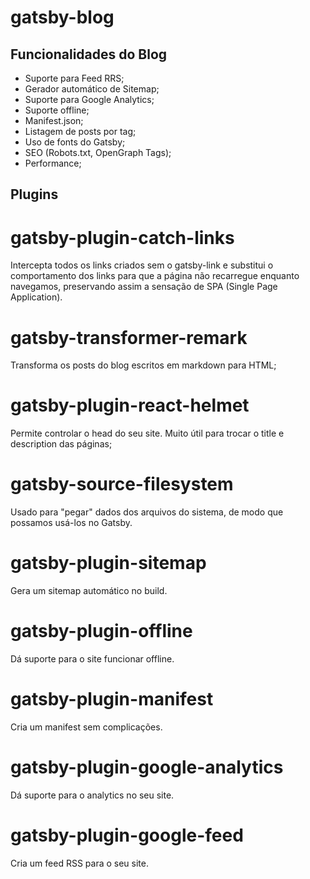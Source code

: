 # gatsby-blog

## Funcionalidades do Blog

 - Suporte para Feed RRS;
 - Gerador automático de Sitemap;
 - Suporte para Google Analytics;
 - Suporte offline;
 - Manifest.json;
 - Listagem de posts por tag;
 - Uso de fonts do Gatsby;
 - SEO (Robots.txt, OpenGraph Tags);
 - Performance;

## Plugins

# gatsby-plugin-catch-links
 Intercepta todos os links criados sem o gatsby-link e substitui o comportamento dos links para que a página não recarregue enquanto navegamos, preservando assim a sensação de SPA (Single Page Application).

# gatsby-transformer-remark
 Transforma os posts do blog escritos em markdown para HTML;

# gatsby-plugin-react-helmet
 Permite controlar o head do seu site. Muito útil para trocar o title e description das páginas;

# gatsby-source-filesystem
 Usado para "pegar" dados dos arquivos do sistema, de modo que possamos usá-los no Gatsby.

# gatsby-plugin-sitemap
 Gera um sitemap automático no build.

# gatsby-plugin-offline
 Dá suporte para o site funcionar offline.

# gatsby-plugin-manifest
 Cria um manifest sem complicações.

# gatsby-plugin-google-analytics
 Dá suporte para o analytics no seu site.

# gatsby-plugin-google-feed
 Cria um feed RSS para o seu site.